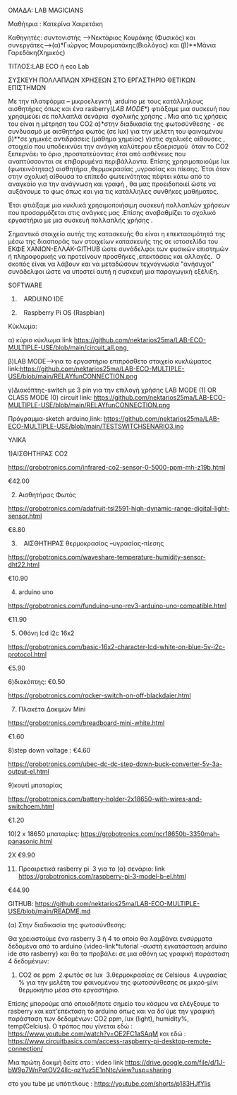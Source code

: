 ΟΜΑΔΑ: LAB MAGICIANS

Μαθήτρια : Κατερίνα Χαιρετάκη

Καθηγητές: συντονιστής -->Νεκτάριος Κουράκης (Φυσικός) και συνεργάτες-->(α)*Γιώργος Μαυροματάκης(Βιολόγος) και (β)**Μάνια Γαρεδάκη(Χημικός)


ΤΙΤΛΟΣ:LAB ECO ή eco Lab

ΣΥΣΚΕΥΗ ΠΟΛΛΑΠΛΩΝ ΧΡΗΣΕΩΝ ΣΤΟ ΕΡΓΑΣΤΗΡΙΟ ΘΕΤΙΚΩΝ ΕΠΙΣΤΗΜΩΝ

Με την πλατφόρμα – μικροελεγκτή  arduino με τους κατάλληλους αισθητήρες όπως και ένα rasberry(*LAB MODE**) φτιάξαμε μια συσκευή που χρησιμεύει σε πολλαπλά σενάρια  σχολικής χρήσης . Μια από τις χρήσεις του είναι η μέτρηση του CO2 α)*στην διαδικασία της φωτοσύνθεσης - σε συνδυασμό με αισθητήρα φωτός (σε lux) για την μελέτη του φαινομένου β)**σε χημικές αντιδράσεις (μάθημα χημείας) γ)στις σχολικές αίθουσες , στοιχείο που υποδεικνύει την ανάγκη καλύτερου εξαερισμού  όταν το CO2 ξεπερνάει το όριο ,προστατεύοντας έτσι από ασθένειες που αναπτύσσονται σε επιβαρυμένα περιβάλλοντα. Επίσης χρησιμοποιούμε lux (φωτεινότητας) αισθητήρα ,θερμοκρασίας ,υγρασίας και πίεσης. Έτσι όταν στην σχολική αίθουσα το επίπεδο φωτεινότητας πέφτει κάτω από το αναγκαίο για την ανάγνωση και γραφή , θα μας προειδοποιεί ώστε να αυξάνουμε το φως όπως και για τις κατάλληλες συνθήκες μαθήματος.

Έτσι φτιάξαμε μια κυκλικά χρησιμοποιήσιμη συσκευή πολλαπλών χρήσεων που προσαρμόζεται στις ανάγκες μας .Επίσης αναβαθμίζει το σχολικό εργαστήριο με μια συσκευή πολλαπλής χρήσης .

Σημαντικό στοιχείο αυτής της κατασκευής θα είναι η επεκτασιμότητά της μέσω της διασποράς των στοιχείων κατασκευής της σε ιστοσελίδα του ΕΚΦΕ ΧΑΝΙΩΝ-ΕΛΛΑΚ-GITHUB ώστε συνάδελφοι των φυσικών επιστημών ή πληροφορικής να προτείνουν προσθήκες ,επεκτάσεις και αλλαγές.  Ο σκοπός είναι να λάβουν και να μεταδώσουν τεχνογνωσία "ανήσυχοι" συνάδελφοι ώστε να υποστεί αυτή η συσκευή μια παραγωγική εξέλιξη.

SOFTWARE

1)    ARDUINO IDE

2)    Raspberry Pi OS (Raspbian) 

Κύκλωμα:

α) κύριο κύκλωμα link   https://github.com/nektarios25ma/LAB-ECO-MULTIPLE-USE/blob/main/circuit_all.png 

β)LAB MODE-->για το εργαστήριο επιπρόσθετο στοιχείο κυκλώματος link:https://github.com/nektarios25ma/LAB-ECO-MULTIPLE-USE/blob/main/RELAYfunCONNECTION.png

γ)Διακόπτης-switch με 3 pin για την επιλογή χρήσης LAB MODE (1) OR CLASS MODE (0) circuit link: https://github.com/nektarios25ma/LAB-ECO-MULTIPLE-USE/blob/main/RELAYfunCONNECTION.png

Πρόγραμμα-sketch arduino,link: https://github.com/nektarios25ma/LAB-ECO-MULTIPLE-USE/blob/main/TESTSWITCHSENARIO3.ino

ΥΛΙΚΑ

1)ΑΙΣΘΗΤΗΡΑΣ CO2

https://grobotronics.com/infrared-co2-sensor-0-5000-ppm-mh-z19b.html

€42.00

2) Αισθητήρας Φωτός

https://grobotronics.com/adafruit-tsl2591-high-dynamic-range-digital-light-sensor.html

€8.80

3)    ΑΙΣΘΗΤΗΡΑΣ θερμοκρασίας –υγρασίας-πίεσης

https://grobotronics.com/waveshare-temperature-humidity-sensor-dht22.html

€10.90

4) arduino uno

https://grobotronics.com/funduino-uno-rev3-arduino-uno-compatible.html

€11.90

5) Οθόνη lcd i2c 16x2

https://grobotronics.com/basic-16x2-character-lcd-white-on-blue-5v-i2c-protocol.html

€5.90

6)διακόπτης: €0.50

https://grobotronics.com/rocker-switch-on-off-blackdaier.html

7) Πλακέτα Δοκιμών Mini

https://grobotronics.com/breadboard-mini-white.html

€1.60

8)step down voltage : €4.60

https://grobotronics.com/ubec-dc-dc-step-down-buck-converter-5v-3a-output-el.html

9)κουτί μπαταρίας

https://grobotronics.com/battery-holder-2x18650-with-wires-and-switchoem.html

€1.20

10)2 x 18650 μπαταρίες: https://grobotronics.com/ncr18650b-3350mah-panasonic.html

2X €9.90

11) Προαιρετικά rasberry pi  3 για το (α) σενάριο: link https://grobotronics.com/raspberry-pi-3-model-b-el.html

€44.90

GITHUB: https://github.com/nektarios25ma/LAB-ECO-MULTIPLE-USE/blob/main/README.md

(α) Στην διαδικασία της φωτοσύνθεσης:

Θα χρειαστούμε ένα rasberry 3 ή 4 το οποίο θα λαμβάνει ενσύρματα δεδομένα από το arduino {video-link*tutorial -σωστή εγκατάσταση arduino ide στο rasberry} και θα τα προβάλει σε μια οθόνη ως γραφική παράσταση 4 δεδομένων: 

1. CO2 σε ppm  2.φωτός σε lux  3.θερμοκρασίας σε Celsious  4.υγρασίας % για την μελέτη του φαινομένου της φωτοσύνθεσης σε μικρό-μίνι θερμοκήπιο μέσα στο εργαστήριο.


Επίσης μπορούμε από οποιοδήποτε σημείο του κόσμου  να ελέγξουμε το rasberry  και κατ'επέκταση το arduino όπως και να δο΄ύμε την γραφική παράσταση των δεδομένων: CO2 ppm, lux (light), humidity%, temp(Celcius).
Ο τρόπος που γίνεται εδώ : https://www.youtube.com/watch?v=OE2FC1aSAqM και εδώ : https://www.circuitbasics.com/access-raspberry-pi-desktop-remote-connection/

Μια πρώτη δοκιμή δείτε στο : video link 
https://drive.google.com/file/d/1J-bW9p7WnPqtOV24Ilc-qzYuz5E1nNtc/view?usp=sharing

 στο you tube με υπότιτλους : https://youtube.com/shorts/p183HJfYlis


